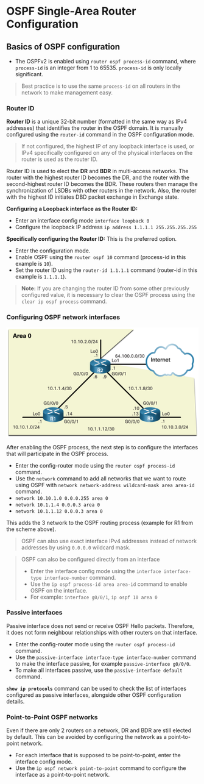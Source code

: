 # OSPF Single-Area Router Configuration

## Basics of OSPF configuration
- The OSPFv2 is enabled using `router ospf process-id` command, where `process-id` is an integer from 1 to 65535. `process-id` is only locally significant.
> Best practice is to use the same `process-id` on all routers in the network to make management easy.


### Router ID
**Router ID** is a unique 32-bit number (formatted in the same way as IPv4 addresses) that identifies the router
in the OSPF domain. It is manually configured using the `router-id` command in the OSPF configuration mode.
> If not configured, the highest IP of any loopback interface is used, or IPv4 specifically configured on 
> any of the physical interfaces on the router is used as the router ID.

Router ID is used to elect the **DR** and **BDR** in multi-access networks. The router with the highest router ID
becomes the DR, and the router with the second-highest router ID becomes the BDR. These routers then manage the
synchronization of LSDBs with other routers in the network. Also, the router with the highest ID initiates DBD
packet exchange in Exchange state.

**Configuring a Loopback interface as the Router ID:**
- Enter an interface config mode `interface loopback 0`
- Configure the loopback IP address `ip address 1.1.1.1 255.255.255.255`

**Specifically configuring the Router ID:**
This is the preferred option.

- Enter the configuration mode.
- Enable OSPF using the `router ospf 10` command (process-id in this example is `10`).
- Set the router ID using the `router-id 1.1.1.1` command (router-id in this example is `1.1.1.1`).

> **Note:** If you are changing the router ID from some other previously configured value, it is necessary to clear the OSPF process using the `clear ip ospf process` command.

### Configuring OSPF network interfaces

![OSPF Single-Area Network](../images/ospf-single-area-network.png)


After enabling the OSPF process, the next step is to configure the interfaces that will participate in the OSPF process.

- Enter the config-router mode using the `router ospf process-id` command.
- Use the `network` command to add all networks that we want to route using OSPF with `network network-address wildcard-mask area area-id` command.
- `network 10.10.1.0 0.0.0.255 area 0`
- `network 10.1.1.4 0.0.0.3 area 0`
- `network 10.1.1.12 0.0.0.3 area 0`

This adds the 3 network to the OSPF routing process (example for R1 from the scheme above).

> OSPF can also use exact interface IPv4 addresses instead of network addresses by using `0.0.0.0` wildcard mask.

> OSPF can also be configured directly from an interface
> - Enter the interface config mode using the `interface interface-type interface-number` command.
> - Use the `ip ospf process-id area area-id` command to enable OSPF on the interface.
> - For example: `interface g0/0/1`, `ip ospf 10 area 0`


### Passive interfaces

Passive interface does not send or receive OSPF Hello packets. Therefore, it does not form neighbour relationships with other routers on that interface.

- Enter the config-router mode using the `router ospf process-id` command.
- Use the `passive-interface interface-type interface-number` command to make the interface passive, for example `passive-interface g0/0/0`.
- To make all interfaces passive, use the `passive-interface default` command.

**`show ip protocols`** command can be used to check the list of interfaces configured as passive interfaces, alongside other OSPF configuration details.


### Point-to-Point OSPF networks
Even if there are only 2 routers on a network, DR and BDR are still elected by default. This can be avoided
by configuring the network as a point-to-point network.

- For each interface that is supposed to be point-to-point, enter the interface config mode.
- Use the `ip ospf network point-to-point` command to configure the interface as a point-to-point network.

